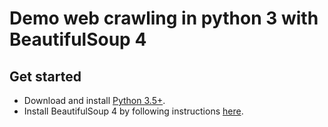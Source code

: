 # Demo web crawling in python 3 with BeautifulSoup 4

## Get started

- Download and install [Python 3.5+](https://www.python.org/).
- Install BeautifulSoup 4 by following instructions [here](https://www.crummy.com/software/BeautifulSoup/bs4/doc/).
